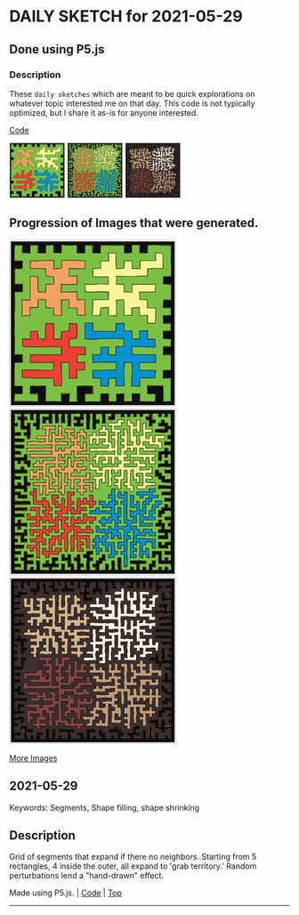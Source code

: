 # DAILY SKETCH for 2021-05-29

## Done using P5.js

### Description

These `daily sketches` which are meant to be quick explorations     on whatever topic interested me on that day. This code is not typically optimized, but I share it as-is     for anyone interested.

[Code](2021-05-29) 

<img src = 'images/keep_2021-05-29-22-45-30.png' width = '100'> <img src = 'images/keep_2021-05-29-22-46-20.png' width = '100'> <img src = 'images/keep_2021-05-29-22-56-09.png' width = '100'> 

## Progression of Images that were generated.

<img src = 'images/keep_2021-05-29-22-45-30.png' width = '300'> 
<img src = 'images/keep_2021-05-29-22-46-20.png' width = '300'> 
<img src = 'images/keep_2021-05-29-22-56-09.png' width = '300'> 


[More Images](2021-05-29/images) 


 ## 2021-05-29
Keywords: Segments, Shape filling, shape shrinking
 

## Description 

 Grid of segments that expand if there no neighbors. 
 Starting from 5 rectangles, 4 inside the outer, all expand to 'grab territory.' 
 Random perturbations lend a "hand-drawn" effect.
 

Made using P5.js. | [Code](2021/2021-05-29/) | [Top](#daily-sketches) 

-----

